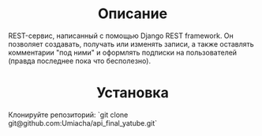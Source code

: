 <h1 align="center"><b>Описание</b></h1>
REST-сервис, написанный с помощью Django REST framework. Он позволяет создавать, получать или изменять записи, а также оставлять комментарии "под ними" и оформлять подписки на пользователей (правда последнее пока что бесполезно).
<h1 align="center"><b>Установка</b></h1>
Клонируйте репозиторий:
`git clone git@github.com:Umiacha/api_final_yatube.git`
